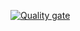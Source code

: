 
[![Quality gate](https://sonarcloud.io/api/project_badges/quality_gate?project=OscarRomero1717_ProductManagement.net)](https://sonarcloud.io/summary/new_code?id=OscarRomero1717_ProductManagement.net)
